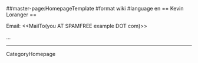 ##master-page:HomepageTemplate
#format wiki
#language en
== Kevin Loranger ==

Email: <<MailTo(you AT SPAMFREE example DOT com)>>

...

----
CategoryHomepage
